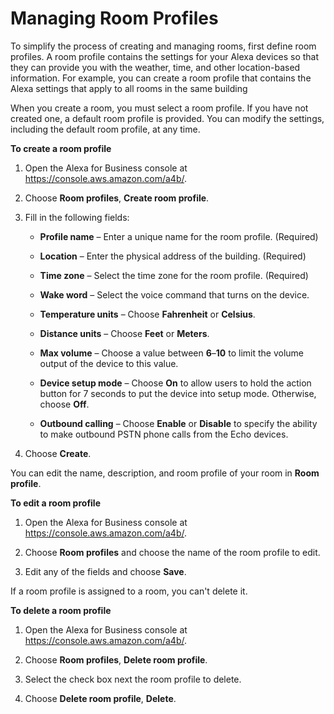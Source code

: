 # Managing Room Profiles<a name="manage-profiles"></a>

To simplify the process of creating and managing rooms, first define room profiles\. A room profile contains the settings for your Alexa devices so that they can provide you with the weather, time, and other location\-based information\. For example, you can create a room profile that contains the Alexa settings that apply to all rooms in the same building

When you create a room, you must select a room profile\. If you have not created one, a default room profile is provided\. You can modify the settings, including the default room profile, at any time\.

**To create a room profile**

1. Open the Alexa for Business console at [https://console\.aws\.amazon\.com/a4b/](https://console.aws.amazon.com/a4b/)\.

1. Choose **Room profiles**, **Create room profile**\.

1. Fill in the following fields:

   + **Profile name** – Enter a unique name for the room profile\. \(Required\)

   + **Location** – Enter the physical address of the building\. \(Required\)

   + **Time zone** – Select the time zone for the room profile\. \(Required\)

   + **Wake word** – Select the voice command that turns on the device\.

   + **Temperature units** – Choose **Fahrenheit** or **Celsius**\.

   + **Distance units** – Choose **Feet** or **Meters**\.

   + **Max volume** – Choose a value between **6**–**10** to limit the volume output of the device to this value\.

   + **Device setup mode** – Choose **On** to allow users to hold the action button for 7 seconds to put the device into setup mode\. Otherwise, choose **Off**\.

   + **Outbound calling** – Choose **Enable** or **Disable** to specify the ability to make outbound PSTN phone calls from the Echo devices\.

1. Choose **Create**\.

You can edit the name, description, and room profile of your room in **Room profile**\. 

**To edit a room profile**

1. Open the Alexa for Business console at [https://console\.aws\.amazon\.com/a4b/](https://console.aws.amazon.com/a4b/)\.

1. Choose **Room profiles** and choose the name of the room profile to edit\.

1. Edit any of the fields and choose **Save**\.

If a room profile is assigned to a room, you can't delete it\.

**To delete a room profile**

1. Open the Alexa for Business console at [https://console\.aws\.amazon\.com/a4b/](https://console.aws.amazon.com/a4b/)\.

1. Choose **Room profiles**, **Delete room profile**\.

1. Select the check box next the room profile to delete\.

1. Choose **Delete room profile**, **Delete**\.